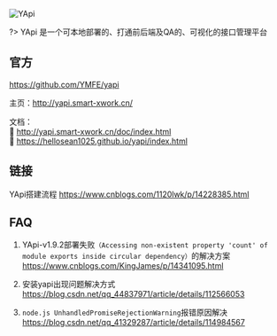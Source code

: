 ![YApi](http://yapi.smart-xwork.cn/doc/ydoc/images/dogbg@1x.png)



?> YApi 是一个可本地部署的、打通前后端及QA的、可视化的接口管理平台

## 官方

<i class="fa fa-github fa-lg"></i> https://github.com/YMFE/yapi

主页：http://yapi.smart-xwork.cn/

文档：  
🐇 http://yapi.smart-xwork.cn/doc/index.html    
🐢 https://hellosean1025.github.io/yapi/index.html



## 链接

YApi搭建流程
https://www.cnblogs.com/1120lwk/p/14228385.html



## FAQ

1. YApi-v1.9.2部署失败`（Accessing non-existent property 'count' of module exports inside circular dependency）`的解决方案  
   <https://www.cnblogs.com/KingJames/p/14341095.html>

2. 安装yapi出现问题解决方式  
   <https://blog.csdn.net/qq_44837971/article/details/112566053>

3. `node.js UnhandledPromiseRejectionWarning`报错原因解决  
   https://blog.csdn.net/qq_41329287/article/details/114984567

